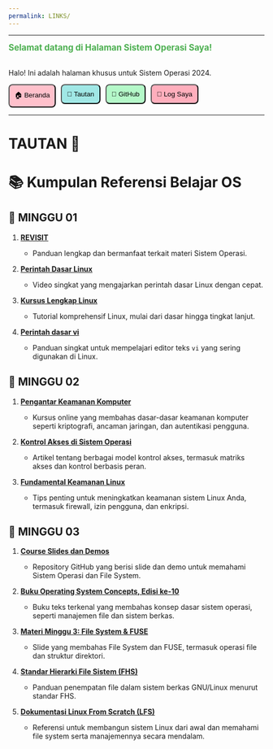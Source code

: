 ```yaml
---
permalink: LINKS/
---
```

---

<span style="color:#4CAF50; font-weight:bold; font-size:larger;">Selamat datang di Halaman Sistem Operasi Saya!</span>
<br><br>
<p>Halo! Ini adalah halaman khusus untuk Sistem Operasi 2024.</p>

<div style="display: flex; gap: 10px;">
  <a href="https://koecengdaun.github.io/os242/" style="text-decoration:none;">
    <button style="background-color: #FFC0CB; padding: 10px; border-radius: 8px;">🏠 Beranda</button>
  </a>

  <a href="https://koecengdaun.github.io/os242/LINKS/" style="text-decoration:none;">
    <button style="background-color: #A0E7E5; padding: 10px; border-radius: 8px;">🔗 Tautan</button>
  </a>

  <a href="https://github.com/KoecengDaun/os242" target="_blank" style="text-decoration:none;">
    <button style="background-color: #B4F8C8; padding: 10px; border-radius: 8px;">🔗 GitHub</button>
  </a>

  <a href="https://koecengdaun.github.io/os242/TXT/mylog.txt" target="_blank" style="text-decoration:none;">
    <button style="background-color: #FFAEBC; padding: 10px; border-radius: 8px;">📝 Log Saya</button>
  </a>
</div>

---

# TAUTAN 🔗
# 📚 Kumpulan Referensi Belajar OS

## 📌 **MINGGU 01**

1. **[REVISIT](https://doit.vlsm.org/038.html)**
   - Panduan lengkap dan bermanfaat terkait materi Sistem Operasi.

2. **[Perintah Dasar Linux](https://youtu.be/CpTfQ-q6MPU)**
   - Video singkat yang mengajarkan perintah dasar Linux dengan cepat.

3. **[Kursus Lengkap Linux](https://youtu.be/wBp0Rb-ZJak)**
   - Tutorial komprehensif Linux, mulai dari dasar hingga tingkat lanjut.

4. **[Perintah dasar vi](https://youtu.be/ggSyF1SVFr4)**
   - Panduan singkat untuk mempelajari editor teks `vi` yang sering digunakan di Linux.

## 📌 **MINGGU 02**

1. **[Pengantar Keamanan Komputer](https://www.coursera.org/learn/security-in-computing)**
   - Kursus online yang membahas dasar-dasar keamanan komputer seperti kriptografi, ancaman jaringan, dan autentikasi pengguna.

2. **[Kontrol Akses di Sistem Operasi](https://www.geeksforgeeks.org/access-control-in-operating-system/)**
   - Artikel tentang berbagai model kontrol akses, termasuk matriks akses dan kontrol berbasis peran.

3. **[Fundamental Keamanan Linux](https://linuxconfig.org/essential-linux-security-tips)**
   - Tips penting untuk meningkatkan keamanan sistem Linux Anda, termasuk firewall, izin pengguna, dan enkripsi.

## 📌 **MINGGU 03**

1. **[Course Slides dan Demos](https://github.com/os2xx/docos/)**
   - Repository GitHub yang berisi slide dan demo untuk memahami Sistem Operasi dan File System.

2. **[Buku Operating System Concepts, Edisi ke-10](https://codex.cs.yale.edu/avi/os-book/OS10/)**
   - Buku teks terkenal yang membahas konsep dasar sistem operasi, seperti manajemen file dan sistem berkas.

3. **[Materi Minggu 3: File System & FUSE](https://docos.vlsm.org/Slides/os03.pdf)**
   - Slide yang membahas File System dan FUSE, termasuk operasi file dan struktur direktori.

4. **[Standar Hierarki File Sistem (FHS)](http://refspecs.linuxfoundation.org/FHS_3.0/fhs-3.0.pdf)**
   - Panduan penempatan file dalam sistem berkas GNU/Linux menurut standar FHS.

5. **[Dokumentasi Linux From Scratch (LFS)](http://www.linuxfromscratch.org/lfs/view/stable/)**
   - Referensi untuk membangun sistem Linux dari awal dan memahami file system serta manajemennya secara mendalam.
